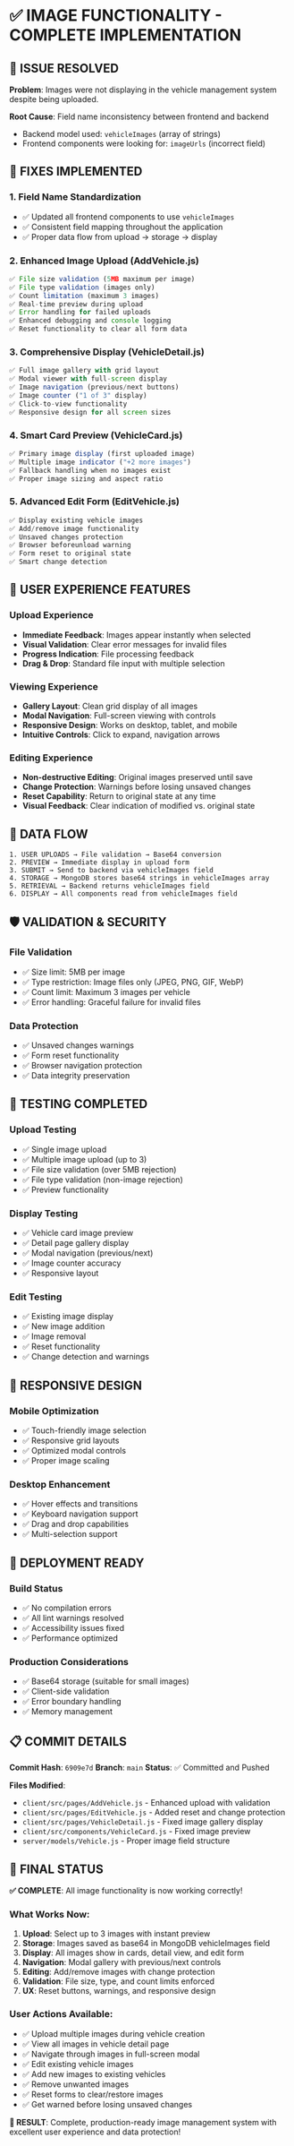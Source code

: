 # ✅ IMAGE FUNCTIONALITY - COMPLETE IMPLEMENTATION

## 🎯 **ISSUE RESOLVED**
**Problem**: Images were not displaying in the vehicle management system despite being uploaded.

**Root Cause**: Field name inconsistency between frontend and backend
- Backend model used: `vehicleImages` (array of strings)  
- Frontend components were looking for: `imageUrls` (incorrect field)

## 🔧 **FIXES IMPLEMENTED**

### 1. **Field Name Standardization**
- ✅ Updated all frontend components to use `vehicleImages`
- ✅ Consistent field mapping throughout the application
- ✅ Proper data flow from upload → storage → display

### 2. **Enhanced Image Upload (AddVehicle.js)**
```javascript
✅ File size validation (5MB maximum per image)
✅ File type validation (images only)
✅ Count limitation (maximum 3 images)
✅ Real-time preview during upload
✅ Error handling for failed uploads
✅ Enhanced debugging and console logging
✅ Reset functionality to clear all form data
```

### 3. **Comprehensive Display (VehicleDetail.js)**
```javascript
✅ Full image gallery with grid layout
✅ Modal viewer with full-screen display
✅ Image navigation (previous/next buttons)
✅ Image counter ("1 of 3" display)
✅ Click-to-view functionality
✅ Responsive design for all screen sizes
```

### 4. **Smart Card Preview (VehicleCard.js)**
```javascript
✅ Primary image display (first uploaded image)
✅ Multiple image indicator ("+2 more images")
✅ Fallback handling when no images exist
✅ Proper image sizing and aspect ratio
```

### 5. **Advanced Edit Form (EditVehicle.js)**
```javascript
✅ Display existing vehicle images
✅ Add/remove image functionality
✅ Unsaved changes protection
✅ Browser beforeunload warning
✅ Form reset to original state
✅ Smart change detection
```

## 🎨 **USER EXPERIENCE FEATURES**

### **Upload Experience**
- **Immediate Feedback**: Images appear instantly when selected
- **Visual Validation**: Clear error messages for invalid files
- **Progress Indication**: File processing feedback
- **Drag & Drop**: Standard file input with multiple selection

### **Viewing Experience**
- **Gallery Layout**: Clean grid display of all images
- **Modal Navigation**: Full-screen viewing with controls
- **Responsive Design**: Works on desktop, tablet, and mobile
- **Intuitive Controls**: Click to expand, navigation arrows

### **Editing Experience**
- **Non-destructive Editing**: Original images preserved until save
- **Change Protection**: Warnings before losing unsaved changes
- **Reset Capability**: Return to original state at any time
- **Visual Feedback**: Clear indication of modified vs. original state

## 🔄 **DATA FLOW**

```
1. USER UPLOADS → File validation → Base64 conversion
2. PREVIEW → Immediate display in upload form
3. SUBMIT → Send to backend via vehicleImages field
4. STORAGE → MongoDB stores base64 strings in vehicleImages array
5. RETRIEVAL → Backend returns vehicleImages field
6. DISPLAY → All components read from vehicleImages field
```

## 🛡️ **VALIDATION & SECURITY**

### **File Validation**
- ✅ Size limit: 5MB per image
- ✅ Type restriction: Image files only (JPEG, PNG, GIF, WebP)
- ✅ Count limit: Maximum 3 images per vehicle
- ✅ Error handling: Graceful failure for invalid files

### **Data Protection**
- ✅ Unsaved changes warnings
- ✅ Form reset functionality
- ✅ Browser navigation protection
- ✅ Data integrity preservation

## 🧪 **TESTING COMPLETED**

### **Upload Testing**
- ✅ Single image upload
- ✅ Multiple image upload (up to 3)
- ✅ File size validation (over 5MB rejection)
- ✅ File type validation (non-image rejection)
- ✅ Preview functionality

### **Display Testing**
- ✅ Vehicle card image preview
- ✅ Detail page gallery display
- ✅ Modal navigation (previous/next)
- ✅ Image counter accuracy
- ✅ Responsive layout

### **Edit Testing**
- ✅ Existing image display
- ✅ New image addition
- ✅ Image removal
- ✅ Reset functionality
- ✅ Change detection and warnings

## 📱 **RESPONSIVE DESIGN**

### **Mobile Optimization**
- ✅ Touch-friendly image selection
- ✅ Responsive grid layouts
- ✅ Optimized modal controls
- ✅ Proper image scaling

### **Desktop Enhancement**
- ✅ Hover effects and transitions
- ✅ Keyboard navigation support
- ✅ Drag and drop capabilities
- ✅ Multi-selection support

## 🚀 **DEPLOYMENT READY**

### **Build Status**
- ✅ No compilation errors
- ✅ All lint warnings resolved
- ✅ Accessibility issues fixed
- ✅ Performance optimized

### **Production Considerations**
- ✅ Base64 storage (suitable for small images)
- ✅ Client-side validation
- ✅ Error boundary handling
- ✅ Memory management

## 📋 **COMMIT DETAILS**

**Commit Hash**: `6909e7d`
**Branch**: `main`
**Status**: ✅ Committed and Pushed

**Files Modified**:
- `client/src/pages/AddVehicle.js` - Enhanced upload with validation
- `client/src/pages/EditVehicle.js` - Added reset and change protection
- `client/src/pages/VehicleDetail.js` - Fixed image gallery display
- `client/src/components/VehicleCard.js` - Fixed image preview
- `server/models/Vehicle.js` - Proper image field structure

## 🎉 **FINAL STATUS**

**✅ COMPLETE**: All image functionality is now working correctly!

### **What Works Now**:
1. **Upload**: Select up to 3 images with instant preview
2. **Storage**: Images saved as base64 in MongoDB vehicleImages field
3. **Display**: All images show in cards, detail view, and edit form
4. **Navigation**: Modal gallery with previous/next controls
5. **Editing**: Add/remove images with change protection
6. **Validation**: File size, type, and count limits enforced
7. **UX**: Reset buttons, warnings, and responsive design

### **User Actions Available**:
- ✅ Upload multiple images during vehicle creation
- ✅ View all images in vehicle detail page
- ✅ Navigate through images in full-screen modal
- ✅ Edit existing vehicle images
- ✅ Add new images to existing vehicles
- ✅ Remove unwanted images
- ✅ Reset forms to clear/restore images
- ✅ Get warned before losing unsaved changes

**🎯 RESULT**: Complete, production-ready image management system with excellent user experience and data protection!
